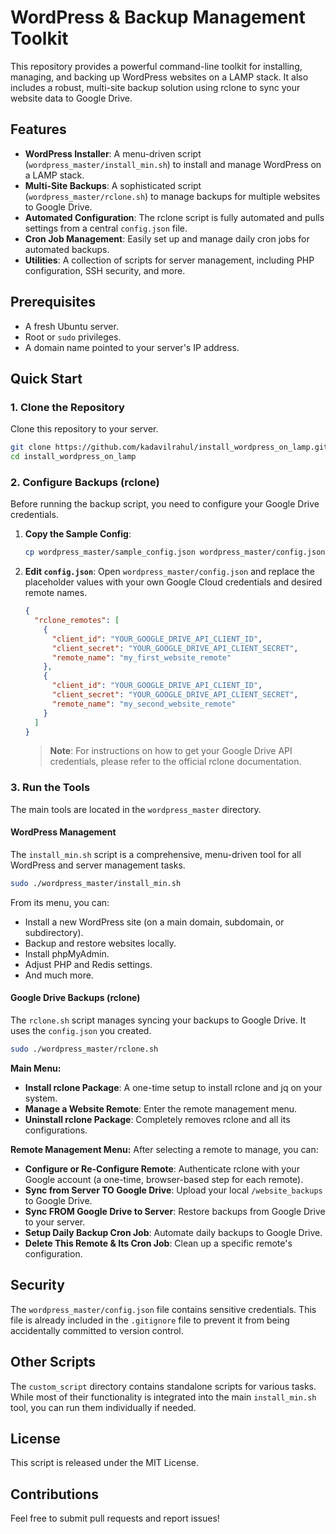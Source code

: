 # WordPress & Backup Management Toolkit

This repository provides a powerful command-line toolkit for installing, managing, and backing up WordPress websites on a LAMP stack. It also includes a robust, multi-site backup solution using rclone to sync your website data to Google Drive.

## Features

*   **WordPress Installer**: A menu-driven script (`wordpress_master/install_min.sh`) to install and manage WordPress on a LAMP stack.
*   **Multi-Site Backups**: A sophisticated script (`wordpress_master/rclone.sh`) to manage backups for multiple websites to Google Drive.
*   **Automated Configuration**: The rclone script is fully automated and pulls settings from a central `config.json` file.
*   **Cron Job Management**: Easily set up and manage daily cron jobs for automated backups.
*   **Utilities**: A collection of scripts for server management, including PHP configuration, SSH security, and more.

## Prerequisites

*   A fresh Ubuntu server.
*   Root or `sudo` privileges.
*   A domain name pointed to your server's IP address.

## Quick Start

### 1. Clone the Repository

Clone this repository to your server.

```bash
git clone https://github.com/kadavilrahul/install_wordpress_on_lamp.git
cd install_wordpress_on_lamp
```

### 2. Configure Backups (rclone)

Before running the backup script, you need to configure your Google Drive credentials.

1.  **Copy the Sample Config**:
    ```bash
    cp wordpress_master/sample_config.json wordpress_master/config.json
    ```

2.  **Edit `config.json`**:
    Open `wordpress_master/config.json` and replace the placeholder values with your own Google Cloud credentials and desired remote names.

    ```json
    {
      "rclone_remotes": [
        {
          "client_id": "YOUR_GOOGLE_DRIVE_API_CLIENT_ID",
          "client_secret": "YOUR_GOOGLE_DRIVE_API_CLIENT_SECRET",
          "remote_name": "my_first_website_remote"
        },
        {
          "client_id": "YOUR_GOOGLE_DRIVE_API_CLIENT_ID",
          "client_secret": "YOUR_GOOGLE_DRIVE_API_CLIENT_SECRET",
          "remote_name": "my_second_website_remote"
        }
      ]
    }
    ```
    > **Note**: For instructions on how to get your Google Drive API credentials, please refer to the official rclone documentation.

### 3. Run the Tools

The main tools are located in the `wordpress_master` directory.

#### WordPress Management

The `install_min.sh` script is a comprehensive, menu-driven tool for all WordPress and server management tasks.

```bash
sudo ./wordpress_master/install_min.sh
```

From its menu, you can:
*   Install a new WordPress site (on a main domain, subdomain, or subdirectory).
*   Backup and restore websites locally.
*   Install phpMyAdmin.
*   Adjust PHP and Redis settings.
*   And much more.

#### Google Drive Backups (rclone)

The `rclone.sh` script manages syncing your backups to Google Drive. It uses the `config.json` you created.

```bash
sudo ./wordpress_master/rclone.sh
```

**Main Menu:**
*   **Install rclone Package**: A one-time setup to install rclone and jq on your system.
*   **Manage a Website Remote**: Enter the remote management menu.
*   **Uninstall rclone Package**: Completely removes rclone and all its configurations.

**Remote Management Menu:**
After selecting a remote to manage, you can:
*   **Configure or Re-Configure Remote**: Authenticate rclone with your Google account (a one-time, browser-based step for each remote).
*   **Sync from Server TO Google Drive**: Upload your local `/website_backups` to Google Drive.
*   **Sync FROM Google Drive to Server**: Restore backups from Google Drive to your server.
*   **Setup Daily Backup Cron Job**: Automate daily backups to Google Drive.
*   **Delete This Remote & Its Cron Job**: Clean up a specific remote's configuration.

## Security

The `wordpress_master/config.json` file contains sensitive credentials. This file is already included in the `.gitignore` file to prevent it from being accidentally committed to version control.

## Other Scripts

The `custom_script` directory contains standalone scripts for various tasks. While most of their functionality is integrated into the main `install_min.sh` tool, you can run them individually if needed.

## License

This script is released under the MIT License.

## Contributions

Feel free to submit pull requests and report issues!
